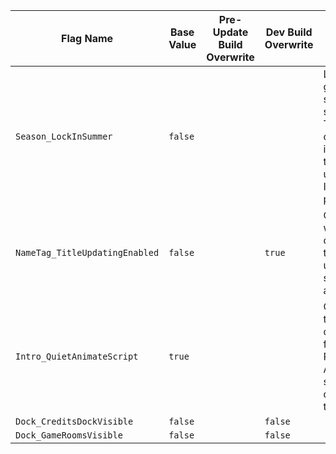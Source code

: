 | Flag Name | Base Value | Pre-Update Build Overwrite | Dev Build Overwrite | Flag Info |
|-|-|-|-|-|
| `Season_LockInSummer` | `false` |  |  | Locks the game's season in summer. This is only intended to be used for Imaging purposes. |
| `NameTag_TitleUpdatingEnabled` | `false` |  | `true` | Controls whether or not the title updating system is available. |
| `Intro_QuietAnimateScript` | `true` |  |  | Quiets the error outputs from the Roblox Animate script during the intro. |
| `Dock_CreditsDockVisible` | `false` |  | `false` |  |
| `Dock_GameRoomsVisible` | `false` |  | `false` |  |
